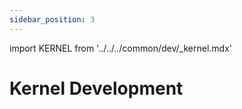 ```yaml
---
sidebar_position: 3
---
```


import KERNEL from '../../../common/dev/\_kernel.mdx'

# Kernel Development

<KERNEL model="Radxa ROCK 3B" soc="rk356x" />
